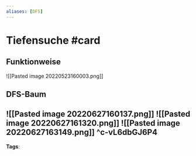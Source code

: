 ```yaml
---
aliases: [DFS]
---
```


# Tiefensuche #card
## Funktionweise
![[Pasted image 20220523160003.png]]
## DFS-Baum
![[Pasted image 20220627160137.png]]
![[Pasted image 20220627161320.png]]
![[Pasted image 20220627163149.png]]
^c-vL6dbGJ6P4
---
**Tags**: 